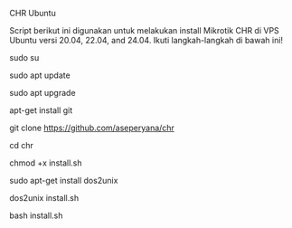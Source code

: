 CHR Ubuntu

Script berikut ini digunakan untuk melakukan install Mikrotik CHR di VPS Ubuntu versi 20.04, 22.04, and 24.04.
Ikuti langkah-langkah di bawah ini!

sudo su

sudo apt update

sudo apt upgrade

apt-get install git

git clone https://github.com/aseperyana/chr

cd chr

chmod +x install.sh

sudo apt-get install dos2unix

dos2unix install.sh

bash install.sh
